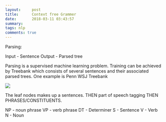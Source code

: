 ```yaml
---
layout:     post
title:      Context free Grammer
date:       2018-03-11 03:43:57
summary:   
tags: nlp
comments: true
---
```


Parsing:

Input - Sentence
Output - Parsed tree

Parsing is a supervised machine learning problem. Training can be achieved by Treebank which consists of several sentences and their associated parsed trees.
One example is Penn WSJ Treebank

![](https://upload.wikimedia.org/wikipedia/commons/5/54/Parse_tree_1.jpg)

The leaf nodes makes up a sentences. THEN part of speech tagging THEN PHRASES/CONSTITUENTS.

NP - noun phrase
VP - verb phrase
DT - Determiner
S - Sentence
V - Verb
N - Noun
